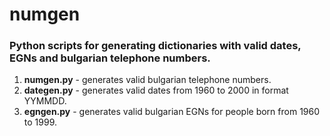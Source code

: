 # numgen
### Python scripts for generating dictionaries with valid dates, EGNs and bulgarian telephone numbers.

1. **numgen.py** - generates valid bulgarian telephone numbers.
2. **dategen.py** - generates valid dates from 1960 to 2000 in format YYMMDD.
3. **egngen.py** - generates valid bulgarian EGNs for people born from 1960 to 1999.
